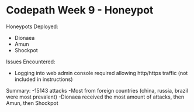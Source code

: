 # Codepath Week 9 - Honeypot

Honeypots Deployed:
  - Dionaea
  - Amun
  - Shockpot
  
Issues Encountered:
  - Logging into web admin console required allowing http/https traffic (not included in instructions)
  
Summary:
  -15143 attacks
  -Most from foreign countries (china, russia, brazil were most prevalent)
  -Dionaea received the most amount of attacks, then Amun, then Shockpot
